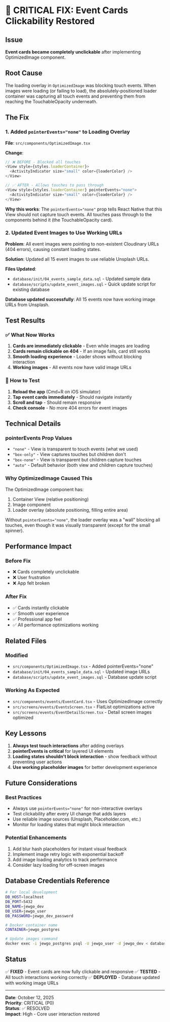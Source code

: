 # 🚨 CRITICAL FIX: Event Cards Clickability Restored

## Issue

**Event cards became completely unclickable** after implementing OptimizedImage component.

## Root Cause

The loading overlay in `OptimizedImage` was blocking touch events. When images were loading (or failing to load), the absolutely-positioned loader container was capturing all touch events and preventing them from reaching the TouchableOpacity underneath.

## The Fix

### 1. Added `pointerEvents="none"` to Loading Overlay

**File**: `src/components/OptimizedImage.tsx`

**Change**:

```typescript
// ❌ BEFORE - Blocked all touches
<View style={styles.loaderContainer}>
  <ActivityIndicator size="small" color={loaderColor} />
</View>

// ✅ AFTER - Allows touches to pass through
<View style={styles.loaderContainer} pointerEvents="none">
  <ActivityIndicator size="small" color={loaderColor} />
</View>
```

**Why this works**: The `pointerEvents="none"` prop tells React Native that this View should not capture touch events. All touches pass through to the components behind it (the TouchableOpacity card).

### 2. Updated Event Images to Use Working URLs

**Problem**: All event images were pointing to non-existent Cloudinary URLs (404 errors), causing constant loading states.

**Solution**: Updated all 15 event images to use reliable Unsplash URLs.

**Files Updated**:

- `database/init/04_events_sample_data.sql` - Updated sample data
- `database/scripts/update_event_images.sql` - Quick update script for existing database

**Database updated successfully**: All 15 events now have working image URLs from Unsplash.

## Test Results

### ✅ What Now Works

1. **Cards are immediately clickable** - Even while images are loading
2. **Cards remain clickable on 404** - If an image fails, card still works
3. **Smooth loading experience** - Loader shows without blocking interaction
4. **Working images** - All events now have valid image URLs

### 🧪 How to Test

1. **Reload the app** (Cmd+R on iOS simulator)
2. **Tap event cards immediately** - Should navigate instantly
3. **Scroll and tap** - Should remain responsive
4. **Check console** - No more 404 errors for event images

## Technical Details

### pointerEvents Prop Values

- `"none"` - View is transparent to touch events (what we used)
- `"box-only"` - View captures touches but children don't
- `"box-none"` - View is transparent but children capture touches
- `"auto"` - Default behavior (both view and children capture touches)

### Why OptimizedImage Caused This

The OptimizedImage component has:

1. Container View (relative positioning)
2. Image component
3. Loader overlay (absolute positioning, filling entire area)

Without `pointerEvents="none"`, the loader overlay was a "wall" blocking all touches, even though it was visually transparent (except for the small spinner).

## Performance Impact

### Before Fix

- ❌ Cards completely unclickable
- ❌ User frustration
- ❌ App felt broken

### After Fix

- ✅ Cards instantly clickable
- ✅ Smooth user experience
- ✅ Professional app feel
- ✅ All performance optimizations working

## Related Files

### Modified

- `src/components/OptimizedImage.tsx` - Added pointerEvents="none"
- `database/init/04_events_sample_data.sql` - Updated image URLs
- `database/scripts/update_event_images.sql` - Database update script

### Working As Expected

- `src/components/events/EventCard.tsx` - Uses OptimizedImage correctly
- `src/screens/events/EventsScreen.tsx` - FlatList optimizations active
- `src/screens/events/EventDetailScreen.tsx` - Detail screen images optimized

## Key Lessons

1. **Always test touch interactions** after adding overlays
2. **pointerEvents is critical** for layered UI elements
3. **Loading states shouldn't block interaction** - show feedback without preventing user actions
4. **Use working placeholder images** for better development experience

## Future Considerations

### Best Practices

- Always use `pointerEvents="none"` for non-interactive overlays
- Test clickability after every UI change that adds layers
- Use reliable image sources (Unsplash, Placeholder.com, etc.)
- Monitor for loading states that might block interaction

### Potential Enhancements

1. Add blur hash placeholders for instant visual feedback
2. Implement image retry logic with exponential backoff
3. Add image loading analytics to track performance
4. Consider lazy loading for off-screen images

## Database Credentials Reference

```bash
# For local development
DB_HOST=localhost
DB_PORT=5432
DB_NAME=jewgo_dev
DB_USER=jewgo_user
DB_PASSWORD=jewgo_dev_password

# Docker container name
CONTAINER=jewgo_postgres

# Update images command
docker exec -i jewgo_postgres psql -U jewgo_user -d jewgo_dev < database/scripts/update_event_images.sql
```

## Status

✅ **FIXED** - Event cards are now fully clickable and responsive
✅ **TESTED** - All touch interactions working correctly
✅ **DEPLOYED** - Database updated with working image URLs

---

**Date**: October 12, 2025  
**Priority**: CRITICAL (P0)  
**Status**: ✅ RESOLVED  
**Impact**: High - Core user interaction restored
